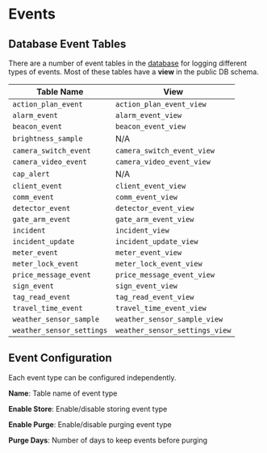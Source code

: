 # Events

## Database Event Tables

There are a number of event tables in the [database] for logging different
types of events.  Most of these tables have a **view** in the public DB schema.

Table Name                | View
--------------------------|-------------------------
`action_plan_event`       | `action_plan_event_view`
`alarm_event`             | `alarm_event_view`
`beacon_event`            | `beacon_event_view`
`brightness_sample`       | N/A
`camera_switch_event`     | `camera_switch_event_view`
`camera_video_event`      | `camera_video_event_view`
`cap_alert`               | N/A
`client_event`            | `client_event_view`
`comm_event`              | `comm_event_view`
`detector_event`          | `detector_event_view`
`gate_arm_event`          | `gate_arm_event_view`
`incident`                | `incident_view`
`incident_update`         | `incident_update_view`
`meter_event`             | `meter_event_view`
`meter_lock_event`        | `meter_lock_event_view`
`price_message_event`     | `price_message_event_view`
`sign_event`              | `sign_event_view`
`tag_read_event`          | `tag_read_event_view`
`travel_time_event`       | `travel_time_event_view`
`weather_sensor_sample`   | `weather_sensor_sample_view`
`weather_sensor_settings` | `weather_sensor_settings_view`

## Event Configuration

Each event type can be configured independently.

**Name**: Table name of event type

**Enable Store**: Enable/disable storing event type

**Enable Purge**: Enable/disable purging event type

**Purge Days**: Number of days to keep events before purging


[database]: database.html
